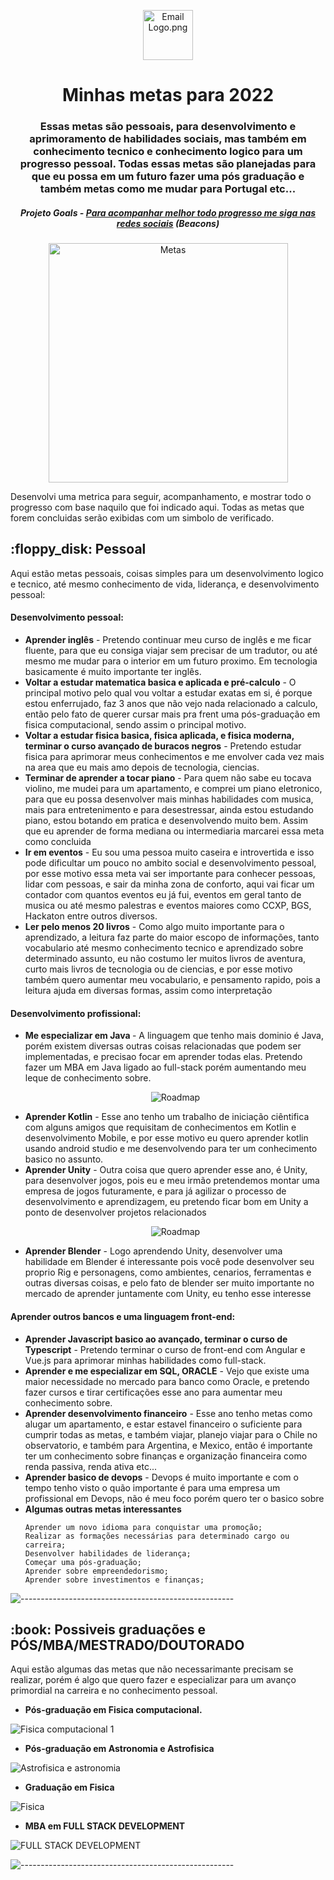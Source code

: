 <p align="center"> 
  <img src="https://images-platform.99static.com//erEzc8DCZBsazNBwrk-3Kgosdx0=/1117x1227:1629x1739/fit-in/500x500/99designs-contests-attachments/91/91143/attachment_91143214" alt="Email Logo.png" width="80px" height="80px">
</p>
<h1 align="center"> Minhas metas para 2022 </h1>
<h3 align="center"> Essas metas são pessoais, para desenvolvimento e aprimoramento de habilidades sociais, mas também em conhecimento tecnico e conhecimento logico para um progresso pessoal. Todas essas metas são planejadas para que eu possa em um futuro fazer uma pós graduação e também metas como me mudar para Portugal etc...</h3>
<h5 align="center"> Projeto Goals - <a href="https://beacons.ai/murilonerdx/">Para acompanhar melhor todo progresso me siga nas redes sociais</a> (Beacons) </h5>

<p align="center"> 
<img src="https://www.incimages.com/uploaded_files/image/1920x1080/shutterstock_318915104_360067.jpg" alt="Metas" height="383px">
</p>

<p>Desenvolvi uma metrica para seguir, acompanhamento, e mostrar todo o progresso com base naquilo que foi indicado aqui. Todas as metas que forem concluidas serão exibidas com um simbolo de verificado.</p>

<h2> :floppy_disk: Pessoal</h2>

<p>Aqui estão metas pessoais, coisas simples para um desenvolvimento logico e tecnico, até mesmo conhecimento de vida, liderança, e desenvolvimento pessoal:</p>
<h4>Desenvolvimento pessoal:</h4>
<ul>
  <li><b>Aprender inglês</b> - Pretendo continuar meu curso de inglês e me ficar fluente, para que eu consiga viajar sem precisar de um tradutor, ou até mesmo me mudar para o interior em um futuro proximo. Em tecnologia basicamente é muito importante ter inglês.</li>
  <li><b>Voltar a estudar matematica basica e aplicada e pré-calculo</b> - O principal motivo pelo qual vou voltar a estudar exatas em si, é porque estou enferrujado, faz 3 anos que não vejo nada relacionado a calculo, então pelo fato de querer cursar mais pra frent uma pós-graduação em fisica computacional, sendo assim o principal motivo.</li>
  <li><b>Voltar a estudar fisica basica, fisica aplicada, e fisica moderna, terminar o curso avançado de buracos negros</b> - Pretendo estudar fisica para aprimorar meus conhecimentos e me envolver cada vez mais na area que eu mais amo depois de tecnologia, ciencias.</li>
  <li><b>Terminar de aprender a tocar piano</b> - Para quem não sabe eu tocava violino, me mudei para um apartamento, e comprei um piano eletronico, para que eu possa desenvolver mais minhas habilidades com musica, mais para entretenimento e para desestressar, ainda estou estudando piano, estou botando em pratica e desenvolvendo muito bem. Assim que eu aprender de forma mediana ou intermediaria marcarei essa meta como concluida</li>
<li><b>Ir em eventos</b> - Eu sou uma pessoa muito caseira e introvertida e isso pode dificultar um pouco no ambito social e desenvolvimento pessoal, por esse motivo essa meta vai ser importante para conhecer pessoas, lidar com pessoas, e sair da minha zona de conforto, aqui vai ficar um contador com quantos eventos eu já fui, eventos em geral tanto de musica ou até mesmo palestras e eventos maiores como CCXP, BGS, Hackaton entre outros diversos.</li>
  <li><b>Ler pelo menos 20 livros</b> - Como algo muito importante para o aprendizado, a leitura faz parte do maior escopo de informações, tanto vocabulario até mesmo conhecimento tecnico e aprendizado sobre determinado assunto, eu não costumo ler muitos livros de aventura, curto mais livros de tecnologia ou de ciencias, e por esse motivo também quero aumentar meu vocabulario, e pensamento rapido, pois a leitura ajuda em diversas formas, assim como interpretação</li>
  
</ul>

<h4>Desenvolvimento profissional:</h4>
<ul>
  <li><b>Me especializar em Java </b> - A linguagem que tenho mais dominio é Java, porém existem diversas outras coisas relacionadas que podem ser implementadas, e precisao focar em aprender todas elas. Pretendo fazer um MBA em Java ligado ao full-stack porém aumentando meu leque de conhecimento sobre.</li>
<p align="center"> 
<img src="https://miro.medium.com/max/2000/1*lgtguydPY4E97v3OrfeDnA.png" alt="Roadmap">
</p>
  
  
  <li><b>Aprender Kotlin</b> - Esse ano tenho um trabalho de iniciação ciêntifica com alguns amigos que requisitam de conhecimentos em Kotlin e desenvolvimento Mobile, e por esse motivo eu quero aprender kotlin usando android studio e me desenvolvendo para ter um conhecimento basico no assunto.</li>
  <li><b>Aprender Unity</b> - Outra coisa que quero aprender esse ano, é Unity, para desenvolver jogos, pois eu e meu irmão pretendemos montar uma empresa de jogos futuramente, e para já agilizar o processo de desenvolvimento e aprendizagem, eu pretendo ficar bom em Unity a ponto de desenvolver projetos relacionados</li>
  <p align="center"> 
<img src="https://miro.medium.com/max/2000/1*PfCM4BKYJZQWmZnHeyUcRw.png" alt="Roadmap">
</p>
  <li><b>Aprender Blender</b> - Logo aprendendo Unity, desenvolver uma habilidade em Blender é interessante pois você pode desenvolver seu proprio Rig e personagens, como ambientes, cenarios, ferramentas e outras diversas coisas, e pelo fato de blender ser muito importante no mercado de aprender juntamente com Unity, eu tenho esse interesse</li>
</ul>

<h4>Aprender outros bancos e uma linguagem front-end:</h4>
<ul>
  <li><b>Aprender Javascript basico ao avançado, terminar o curso de Typescript</b> - Pretendo terminar o curso de front-end com Angular e Vue.js para aprimorar minhas habilidades como full-stack.</li>
  <li><b>Aprender e me especializar em SQL, ORACLE</b> - Vejo que existe uma maior necessidade no mercado para banco como Oracle, e pretendo fazer cursos e tirar certificações esse ano para aumentar meu conhecimento sobre.</li>
  <li><b>Aprender desenvolvimento financeiro</b> - Esse ano tenho metas como alugar um apartamento, e estar estavel financeiro o suficiente para cumprir todas as metas, e também viajar, planejo viajar para o Chile no observatorio, e também para Argentina, e Mexico, então é importante ter um conhecimento sobre finanças e organização financeira como renda passiva, renda ativa etc...</li>
  <li><b>Aprender basico de devops</b> - Devops é muito importante e com o tempo tenho visto o quão importante é para uma empresa um profissional em Devops, não é meu foco porém quero ter o basico sobre</li>
  
  <li><b>Algumas outras metas interessantes</b></li>

    Aprender um novo idioma para conquistar uma promoção;
    Realizar as formações necessárias para determinado cargo ou carreira;
    Desenvolver habilidades de liderança;
    Começar uma pós-graduação;
    Aprender sobre empreendedorismo;
    Aprender sobre investimentos e finanças;
</ul>



![-----------------------------------------------------](https://raw.githubusercontent.com/andreasbm/readme/master/assets/lines/rainbow.png)

<h2> :book: Possiveis graduações e PÓS/MBA/MESTRADO/DOUTORADO</h2>

<p>Aqui estão algumas das metas que não necessarimante precisam se realizar, porém é algo que quero fazer e especializar para um avanço primordial na carreira e no conhecimento pessoal.

<ul>
<li><b>Pós-graduação em Fisica computacional.</b></li>
</ul>

<img src="https://upload.wikimedia.org/wikipedia/commons/thumb/b/bc/Espaco_de_fase_do_pendulo_caotico.svg/1200px-Espaco_de_fase_do_pendulo_caotico.svg.png" alt="Fisica computacional 1" style="max-width:100%;"></p>

<ul>
<li><b>Pós-graduação em Astronomia e Astrofisica</b></li>
</ul>
<img src="https://i2.wp.com/jornal.usp.br/wp-content/uploads/2020/06/20200604_00_supernova.jpg?fit=800%2C420&ssl=1" alt="Astrofisica e astronomia" style="max-width:100%;"></p>

<ul>
<li><b>Graduação em Fisica</b></li>
</ul>
<img src="https://blog.explicae.com.br/wp-content/uploads/2019/05/f%C3%ADsica-estudo-dica-enem-800x500.png" alt="Fisica" style="max-width:100%;"></p>

<ul>
<li><b>MBA em FULL STACK DEVELOPMENT</b></li>
</ul>
<img src="https://www.it-akademija.com/cms/mestoZaUploadFajlove/programerski-posao-full-stack.jpg" alt="FULL STACK DEVELOPMENT" style="max-width:100%;"></p>

![-----------------------------------------------------](https://raw.githubusercontent.com/andreasbm/readme/master/assets/lines/rainbow.png)
